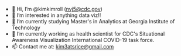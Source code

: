 - 👋 Hi, I’m @kimkimroll (nvj5@cdc.gov)
- 👀 I’m interested in anything data viz!!
- 🌱 I’m currently studying Master's in Analytics at Georgia Institute of Technology 
- 💞️ I’m currently working as health scientist for CDC's Situational Awareness Visualization International COVID-19 task force.
- 📫 Contact me at: kim3atsrice@gmail.com

<!---
kimkimroll/kimkimroll is a ✨ special ✨ repository because its `README.md` (this file) appears on your GitHub profile.
You can click the Preview link to take a look at your changes.
--->
